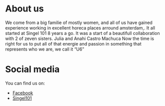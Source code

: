 # About us

We come from a big familie of mostly women, and all of us have gained experience working in excellent horeca places arround amsterdam,.
It all started at Singel 101 8 years a go. 
It was a start of a beautifull collaboration with 2 of zeven sisters.
Julia and Anahi Castro Machuca
Now the time is right for us to put all of that energie and passion in something that represents who we are, we call it “U6” 

# Social media

You can find us on:
- [Facebook](https://www.facebook.com/U6Cafe "Find us on Facebook")
- <a href="https://www.singel101.nl">Singel101</a>

